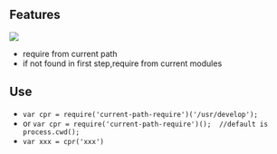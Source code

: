 ## Features

![](https://img.shields.io/npm/v/current-path-require.svg?style=flat)

- require from current path 
- if not found in first step,require from current modules

## Use
 
 - `var cpr = require('current-path-require')('/usr/develop');`
 - or `var cpr = require('current-path-require')();  //default is process.cwd();` 
 - `var xxx = cpr('xxx')`
